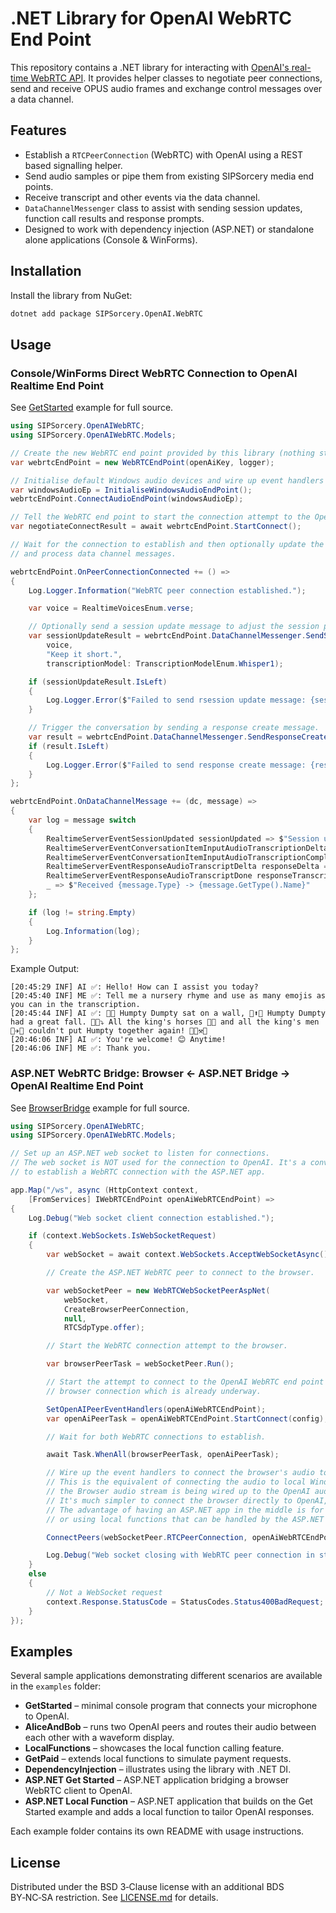 # .NET Library for OpenAI WebRTC End Point

This repository contains a .NET library for interacting with [OpenAI's real-time WebRTC API](https://platform.openai.com/docs/guides/realtime-webrtc). It provides helper classes to negotiate peer connections, send and receive OPUS audio frames and exchange control messages over a data channel.

## Features

- Establish a `RTCPeerConnection` (WebRTC) with OpenAI using a REST based signalling helper.
- Send audio samples or pipe them from existing SIPSorcery media end points.
- Receive transcript and other events via the data channel.
- `DataChannelMessenger` class to assist with sending session updates, function call results and response prompts.
- Designed to work with dependency injection (ASP.NET) or standalone alone applications (Console & WinForms).

## Installation

Install the library from NuGet:

```bash
dotnet add package SIPSorcery.OpenAI.WebRTC
```

## Usage

### Console/WinForms Direct WebRTC Connection to OpenAI Realtime End Point

See [GetStarted](https://github.com/sipsorcery-org/SIPSorcery.OpenAI.WebRTC/tree/main/examples/GetStarted) example for full source.

```csharp
using SIPSorcery.OpenAIWebRTC;
using SIPSorcery.OpenAIWebRTC.Models;

// Create the new WebRTC end point provided by this library (nothing starts yet).
var webrtcEndPoint = new WebRTCEndPoint(openAiKey, logger);

// Initialise default Windows audio devices and wire up event handlers to the WebRTC end point.
var windowsAudioEp = InitialiseWindowsAudioEndPoint();
webrtcEndPoint.ConnectAudioEndPoint(windowsAudioEp);

// Tell the WebRTC end point to start the connection attempt to the OpenAI Realtime WebRTC end point.
var negotiateConnectResult = await webrtcEndPoint.StartConnect();

// Wait for the connection to establish and then optionally update the session, start a conversation 
// and process data channel messages.

webrtcEndPoint.OnPeerConnectionConnected += () =>
{
    Log.Logger.Information("WebRTC peer connection established.");

    var voice = RealtimeVoicesEnum.verse;

    // Optionally send a session update message to adjust the session parameters.
    var sessionUpdateResult = webrtcEndPoint.DataChannelMessenger.SendSessionUpdate(
        voice,
        "Keep it short.",
        transcriptionModel: TranscriptionModelEnum.Whisper1);

    if (sessionUpdateResult.IsLeft)
    {
        Log.Logger.Error($"Failed to send rsession update message: {sessionUpdateResult.LeftAsEnumerable().First()}");
    }

    // Trigger the conversation by sending a response create message.
    var result = webrtcEndPoint.DataChannelMessenger.SendResponseCreate(voice, "Say Hi!");
    if (result.IsLeft)
    {
        Log.Logger.Error($"Failed to send response create message: {result.LeftAsEnumerable().First()}");
    }
};

webrtcEndPoint.OnDataChannelMessage += (dc, message) =>
{
    var log = message switch
    {
        RealtimeServerEventSessionUpdated sessionUpdated => $"Session updated: {sessionUpdated.ToJson()}",
        RealtimeServerEventConversationItemInputAudioTranscriptionDelta inputDelta => $"ME ⌛: {inputDelta.Delta?.Trim()}",
        RealtimeServerEventConversationItemInputAudioTranscriptionCompleted inputTranscript => $"ME ✅: {inputTranscript.Transcript?.Trim()}",
        RealtimeServerEventResponseAudioTranscriptDelta responseDelta => $"AI ⌛: {responseDelta.Delta?.Trim()}",
        RealtimeServerEventResponseAudioTranscriptDone responseTranscript => $"AI ✅: {responseTranscript.Transcript?.Trim()}",
        _ => $"Received {message.Type} -> {message.GetType().Name}"
    };

    if (log != string.Empty)
    {
        Log.Information(log);
    }
};

```

Example Output:

```
[20:45:29 INF] AI ✅: Hello! How can I assist you today?
[20:45:40 INF] ME ✅: Tell me a nursery rhyme and use as many emojis as you can in the transcription.
[20:45:44 INF] AI ✅: 🍼🎶 Humpty Dumpty sat on a wall, 🥚⬆️🌉 Humpty Dumpty had a great fall. 🥚💥⤵️ All the king's horses 🐎👑 and all the king's men 👨‍✈️👑 couldn't put Humpty together again! 🥚❌⚒️🐣
[20:46:06 INF] AI ✅: You're welcome! 😊 Anytime!
[20:46:06 INF] ME ✅: Thank you.
```

### ASP.NET WebRTC Bridge: Browser <- ASP.NET Bridge -> OpenAI Realtime End Point

See [BrowserBridge](https://github.com/sipsorcery-org/SIPSorcery.OpenAI.WebRTC/tree/main/examples/BrowserBridge) example for full source.

```csharp
using SIPSorcery.OpenAIWebRTC;
using SIPSorcery.OpenAIWebRTC.Models;

// Set up an ASP.NET web socket to listen for connections.
// The web socket is NOT used for the connection to OpenAI. It's a convenience signalling channel to allow the browser
// to establish a WebRTC connection with the ASP.NET app.

app.Map("/ws", async (HttpContext context,
    [FromServices] IWebRTCEndPoint openAiWebRTCEndPoint) =>
{
    Log.Debug("Web socket client connection established.");

    if (context.WebSockets.IsWebSocketRequest)
    {
        var webSocket = await context.WebSockets.AcceptWebSocketAsync();

        // Create the ASP.NET WebRTC peer to connect to the browser.

        var webSocketPeer = new WebRTCWebSocketPeerAspNet(
            webSocket,
            CreateBrowserPeerConnection,
            null,
            RTCSdpType.offer);

        // Start the WebRTC connection attempt to the browser.

        var browserPeerTask = webSocketPeer.Run();

        // Start the attempt to connect to the OpenAI WebRTC end point in parallel with the 
        // browser connection which is already underway.

        SetOpenAIPeerEventHandlers(openAiWebRTCEndPoint);
        var openAiPeerTask = openAiWebRTCEndPoint.StartConnect(config);

        // Wait for both WebRTC connections to establish.

        await Task.WhenAll(browserPeerTask, openAiPeerTask);

        // Wire up the event handlers to connect the browser's audio to the openAIWebRTCEndPoint instance. 
        // This is the equivalent of connecting the audio to local Windows audio devices but in this case
        // the Browser audio stream is being wired up to the OpenAI audio stream.
        // It's much simpler to connect the browser directly to OpenAI, and this library is not needed for that.
        // The advantage of having an ASP.NET app in the middle is for things like capturing the audio transcription
        // or using local functions that can be handled by the ASP.NET app.

        ConnectPeers(webSocketPeer.RTCPeerConnection, openAiWebRTCEndPoint);

        Log.Debug("Web socket closing with WebRTC peer connection in state {state}.", webSocketPeer.RTCPeerConnection?.connectionState);
    }
    else
    {
        // Not a WebSocket request
        context.Response.StatusCode = StatusCodes.Status400BadRequest;
    }
});
```

## Examples

Several sample applications demonstrating different scenarios are available in the `examples` folder:

- **GetStarted** – minimal console program that connects your microphone to OpenAI.
- **AliceAndBob** – runs two OpenAI peers and routes their audio between each other with a waveform display.
- **LocalFunctions** – showcases the local function calling feature.
- **GetPaid** – extends local functions to simulate payment requests.
- **DependencyInjection** – illustrates using the library with .NET DI.
- **ASP.NET Get Started** – ASP.NET application bridging a browser WebRTC client to OpenAI.
- **ASP.NET Local Function** – ASP.NET application that builds on the Get Started example and adds a local function to tailor OpenAI responses.

Each example folder contains its own README with usage instructions.

## License

Distributed under the BSD 3‑Clause license with an additional BDS BY‑NC‑SA restriction. See [LICENSE.md](https://github.com/sipsorcery-org/SIPSorcery.OpenAI.WebRTC/tree/main/LICENSE.md) for details.
